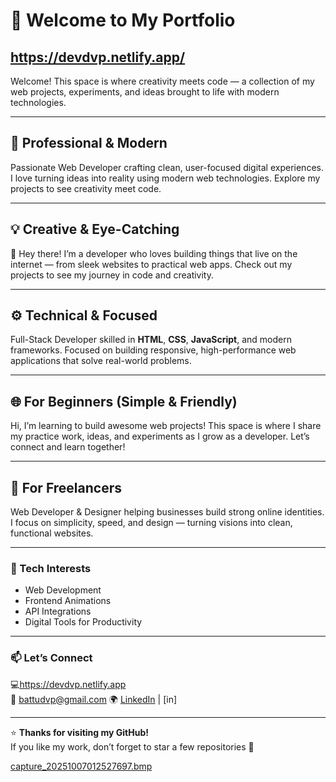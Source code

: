 # 👋 Welcome to My Portfolio  
## https://devdvp.netlify.app/


Welcome! This space is where creativity meets code — a collection of my web projects, experiments, and ideas brought to life with modern technologies.

---

## 🚀 Professional & Modern
Passionate Web Developer crafting clean, user-focused digital experiences. I love turning ideas into reality using modern web technologies. Explore my projects to see creativity meet code.

---

## 💡 Creative & Eye-Catching
👋 Hey there! I’m a developer who loves building things that live on the internet — from sleek websites to practical web apps. Check out my projects to see my journey in code and creativity.

---

## ⚙️ Technical & Focused
Full-Stack Developer skilled in **HTML**, **CSS**, **JavaScript**, and modern frameworks. Focused on building responsive, high-performance web applications that solve real-world problems.

---

## 🌐 For Beginners (Simple & Friendly)
Hi, I’m learning to build awesome web projects! This space is where I share my practice work, ideas, and experiments as I grow as a developer. Let’s connect and learn together!

---

## 💼 For Freelancers
Web Developer & Designer helping businesses build strong online identities.  
I focus on simplicity, speed, and design — turning visions into clean, functional websites.

---

### 🧠 Tech Interests
- Web Development   
- Frontend Animations  
- API Integrations  
- Digital Tools for Productivity  

---

### 📫 Let’s Connect
💻https://devdvp.netlify.app  
📧 battudvp@gmail.com 
🌍 [LinkedIn](#) | [in]

---
⭐ **Thanks for visiting my GitHub!**  
If you like my work, don’t forget to star a few repositories 🌟


[capture_20251007012527697.bmp](https://github.com/user-attachments/files/22730096/capture_20251007012527697.bmp)






